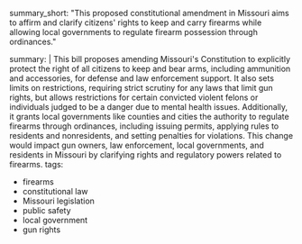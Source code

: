 summary_short: "This proposed constitutional amendment in Missouri aims to affirm and clarify citizens' rights to keep and carry firearms while allowing local governments to regulate firearm possession through ordinances."

summary: |
  This bill proposes amending Missouri's Constitution to explicitly protect the right of all citizens to keep and bear arms, including ammunition and accessories, for defense and law enforcement support. It also sets limits on restrictions, requiring strict scrutiny for any laws that limit gun rights, but allows restrictions for certain convicted violent felons or individuals judged to be a danger due to mental health issues. Additionally, it grants local governments like counties and cities the authority to regulate firearms through ordinances, including issuing permits, applying rules to residents and nonresidents, and setting penalties for violations. This change would impact gun owners, law enforcement, local governments, and residents in Missouri by clarifying rights and regulatory powers related to firearms.
tags:
  - firearms
  - constitutional law
  - Missouri legislation
  - public safety
  - local government
  - gun rights
